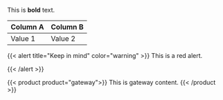 This is **bold** text.

|Column A|Column B|
|--|--|
|Value 1|Value 2|

{{< alert title="Keep in mind" color="warning" >}}
This is a red alert. 

{{< /alert >}}

{{< product product="gateway">}}
This is gateway content.
{{< /product >}}
